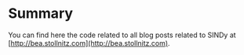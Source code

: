 # Summary

You can find here the code related to all blog posts related to SINDy at [http://bea.stollnitz.com](http://bea.stollnitz.com).
